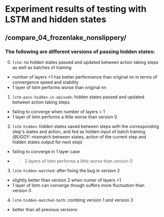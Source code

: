 # Experiment results of testing with LSTM and hidden states 



## /compare_04_frozenlake_nonslippery/

### The following are different versions of passing hidden states:

0. `lstm`: no hidden states passed and updated between action taking steps as well as batches of training
  * number of layers >1 has better performance than original nn in terms of convergence speed and stability
  * 1 layer of lstm performs worse than original nn

1. `lstm-pass-hidden-in-episode`: hidden states passed and updated between action taking steps
  * failing to converge when number of layers > 1
  * 1 layer of lstm performs a little worse than version 0

2. `lstm-hidden`: hidden states saved between steps with the corresponding step's states and action, and fed as hidden input of batch training (*BUGGY*: mismatch between states, action of the current step and hidden states output for next step)
  * failing to converge in 1 layer case
  * >2 layers of lstm performs a little worse than version 0

3. `lstm-hidden-matched`: after fixing the bug in version 2
  * slightly better than version 2 when numer of layers >1
  * 1 layer of lstm can converge though suffers more fluctuation than version 0

4. `lstm-hidden-matched-both`: combing version 1 and version 3
  * better than all previous versions
